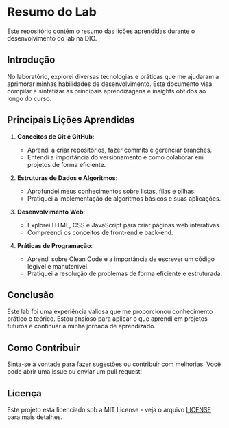 # Resumo do Lab

Este repositório contém o resumo das lições aprendidas durante o desenvolvimento do lab na DIO.

## Introdução

No laboratório, explorei diversas tecnologias e práticas que me ajudaram a aprimorar minhas habilidades de desenvolvimento. Este documento visa compilar e sintetizar as principais aprendizagens e insights obtidos ao longo do curso.

## Principais Lições Aprendidas

1. **Conceitos de Git e GitHub**:
   - Aprendi a criar repositórios, fazer commits e gerenciar branches.
   - Entendi a importância do versionamento e como colaborar em projetos de forma eficiente.

2. **Estruturas de Dados e Algoritmos**:
   - Aprofundei meus conhecimentos sobre listas, filas e pilhas.
   - Pratiquei a implementação de algoritmos básicos e suas aplicações.

3. **Desenvolvimento Web**:
   - Explorei HTML, CSS e JavaScript para criar páginas web interativas.
   - Compreendi os conceitos de front-end e back-end.

4. **Práticas de Programação**:
   - Aprendi sobre Clean Code e a importância de escrever um código legível e manutenível.
   - Pratiquei a resolução de problemas de forma eficiente e estruturada.

## Conclusão

Este lab foi uma experiência valiosa que me proporcionou conhecimento prático e teórico. Estou ansioso para aplicar o que aprendi em projetos futuros e continuar a minha jornada de aprendizado.

## Como Contribuir

Sinta-se à vontade para fazer sugestões ou contribuir com melhorias. Você pode abrir uma issue ou enviar um pull request!

## Licença

Este projeto está licenciado sob a MIT License - veja o arquivo [LICENSE](LICENSE) para mais detalhes.

